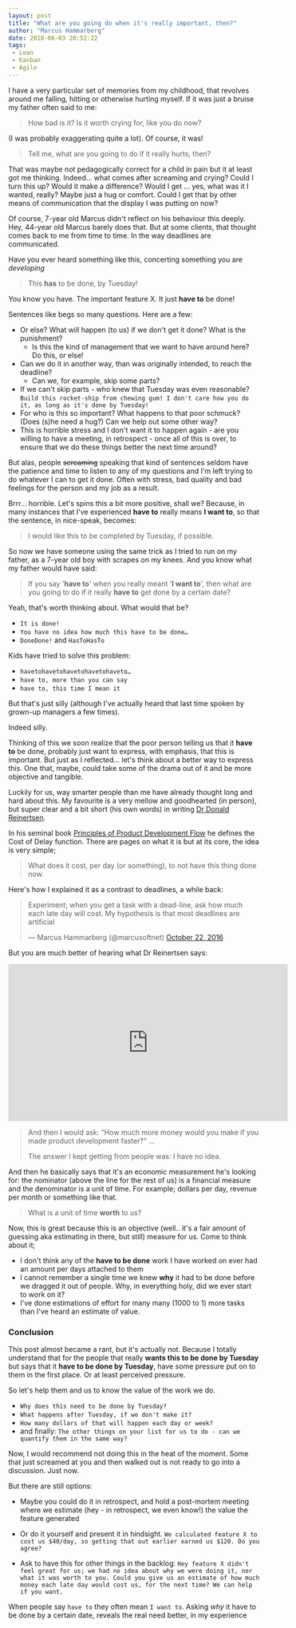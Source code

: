 ```yaml
---
layout: post
title: "What are you going do when it's really important, then?"
author: "Marcus Hammarberg"
date: 2018-06-03 20:52:22
tags:
 - Lean
 - Kanban
 - Agile
---
```


I have a very particular set of memories from my childhood, that revolves around me falling, hitting or otherwise hurting myself. If it was just a bruise my father often said to me:

> How bad is it? Is it worth crying for, like you do now?

(I was probably exaggerating quite a lot). Of course, it was! 

> Tell me, what are you going to do if it really hurts, then?

That was maybe not pedagogically correct for a child in pain but it at least got me thinking. Indeed… what comes after screaming and crying? Could I turn this up? Would it make a difference? Would I get … yes, what was it I wanted, really? Maybe just a hug or comfort. Could I get that by other means of communication that the display I was putting on now? 



Of course, 7-year old Marcus didn't reflect on his behaviour this deeply. Hey, 44-year old Marcus barely does that. But at some clients, that thought comes back to me from time to time. In the way deadlines are communicated. 

<!-- excerpt-end -->

Have you ever heard something like this, concerting something you are *developing*

> This **has** to be done, by Tuesday! 

You know you have. The important feature X. It just **have to** be done! 



Sentences like begs so many questions. Here are a few:

* Or else? What will happen (to us) if we don't get it done? What is the punishment?
  * Is this the kind of management that we want to have around here? Do this, or else!
* Can we do it in another way, than was originally intended, to reach the deadline? 
  * Can we, for example, skip some parts?
* If we can't skip parts - who knew that Tuesday was even reasonable? `Build this rocket-ship from chewing gum! I don't care how you do it, as long as it's done by Tuesday!`
* For who is this so important? What happens to that poor schmuck? (Does (s)he need a hug?) Can we help out some other way?
* This is horrible stress and I don't want it to happen again - are you willing to have a meeting, in retrospect - once all of this is over, to ensure that we do these things better the next time around? 

But alas, people ~~screaming~~ speaking that kind of sentences seldom have the patience and time to listen to any of my questions and I'm left trying to do whatever I can to get it done. Often with stress, bad quality and bad feelings for the person and my job as a result. 



Brrr… horrible. Let's spins this a bit more positive, shall we? Because, in many instances that I've experienced **have to** really means **I want to**, so that the sentence, in nice-speak, becomes:

> I would like this to be completed by Tuesday, if possible. 

So now we have someone using the same trick as I tried to run on my father, as a 7-year old boy with scrapes on my knees. And you know what my father would have said:

> If you say '**have to**' when you really meant '**I want to**', then what are you going to do if it really **have to** get done by a certain date? 

Yeah, that's worth thinking about. What would that be? 

* `It is done!`
* `You have no idea how much this have to be done…`
* `DoneDone!` and `HasToHasTo`

Kids have tried to solve this problem:

* `havetohavetohavetohavetohaveto…`
* `have to, more than you can say`
* `have to, this time I mean it`

But that's just silly (although I've actually heard that last time spoken by grown-up managers a few times). 

Indeed silly. 



Thinking of this we soon realize that the poor person telling us that it **have to** be done, probably just want to express, with emphasis, that this is important. But just as I reflected… let's think about a better way to express this. One that, maybe, could take some of the drama out of it and be more objective and tangible. 

Luckily for us, way smarter people than me have already thought long and hard about this. My favourite is a very mellow and goodhearted (in person), but super clear and a bit short (his own words) in writing [Dr Donald Reinertsen](https://twitter.com/dreinertsen?lang=en). 

In his seminal book [Principles of Product Development Flow](https://www.amazon.com/Principles-Product-Development-Flow-Generation/dp/1935401009/) he defines the Cost of Delay function. There are pages on what it is but at its core, the idea is very simple;

> What does it cost, per day (or something), to not have this thing done now.

Here's how I explained it as a contrast to deadlines, a while back: 

<blockquote class="twitter-tweet" data-lang="en"><p lang="en" dir="ltr">Experiment; when you get a task with a dead-line, ask how much each late day will cost. My hypothesis is that most deadlines are artificial</p>&mdash; Marcus Hammarberg (@marcusoftnet) <a href="https://twitter.com/marcusoftnet/status/789755541560188928?ref_src=twsrc%5Etfw">October 22, 2016</a></blockquote>
<script async src="https://platform.twitter.com/widgets.js" charset="utf-8"></script>

But you are much better of hearing what Dr Reinertsen says:

<iframe width="560" height="315" src="https://youtu.be/du2WV1IbULU?t=1m28s" frameborder="0" allow="autoplay; encrypted-media" allowfullscreen></iframe>

> And then I would ask: "How much more money would you make if you made product development faster?"
> ...
>
> The answer I kept getting from people was: I have no idea. 

And then he basically says that it's an economic measurement he's looking for: the nominator (above the line for the rest of us) is a financial measure and the denominator is a unit of time. For example; dollars per day, revenue per month or something like that. 

> What is a unit of time **worth** to us?



Now, this is great because this is an objective (well.. it's a fair amount of guessing aka estimating in there, but still) measure for us. Come to think about it;

* I don't think any of the **have to be done** work I have worked on ever had an amount per days attached to them
* I cannot remember a single time we knew **why** it had to be done before we dragged it out of people. Why, in everything holy, did we ever start to work on it?
* I've done estimations of effort for many many (1000 to 1) more tasks than I've heard an estimate of value. 

### Conclusion

This post almost became a rant, but it's actually not. Because I totally understand that for the people that really **wants this to be done by Tuesday** but says that it **have to be done by Tuesday**, have some pressure put on to them in the first place. Or at least perceived pressure. 

So let's help them and us to know the value of the work we do. 

* `Why does this need to be done by Tuesday?`
* `What happens after Tuesday, if we don't make it?`
* `How many dollars of that will happen each day or week?`
* and finally: `The other things on your list for us to do - can we quantify them in the same way?`



Now, I would recommend not doing this in the heat of the moment. Some that just screamed at you and then walked out is not ready to go into a discussion. Just now. 

But there are still options:

* Maybe you could do it in retrospect, and hold a post-mortem meeting where we estimate (hey - in retrospect, we even know!) the value the feature generated

* Or do it yourself and present it in hindsight. `We calculated feature X to cost us $40/day, so getting that out earlier earned us $120. Do you agree?`

* Ask to have this for other things in the backlog: `Hey feature X didn't feel great for us; we had no idea about why we were doing it, nor what it was worth to you. Could you give us an estimate of how much money each late day would cost us, for the next time? We can help if you want.`



When people say `have to` they often mean `I want to`. Asking *why* it have to be done by a certain date, reveals the real need better, in my experience